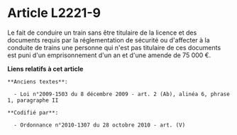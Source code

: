 # Article L2221-9

Le fait de conduire un train sans être titulaire de la licence et des documents requis par la réglementation de sécurité ou
d'affecter à la conduite de trains une personne qui n'est pas titulaire de ces documents est puni d'un emprisonnement d'un an
et d'une amende de 75 000 €.

**Liens relatifs à cet article**

	**Anciens textes**:

	  - Loi n°2009-1503 du 8 décembre 2009 - art. 2 (Ab), alinéa 6, phrase 1, paragraphe II

	**Codifié par**:

	  - Ordonnance n°2010-1307 du 28 octobre 2010 - art. (V)
